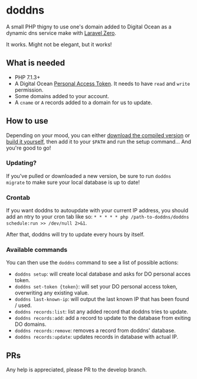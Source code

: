 # doddns

A small PHP thigny to use one's domain added to Digital Ocean as a dynamic dns service make with [Laravel Zero](https://github.com/laravel-zero/laravel-zero).

It works. Might not be elegant, but it works!

## What is needed

- PHP 7.1.3+
- A Digital Ocean [Personal Access Token](https://www.digitalocean.com/docs/api/create-personal-access-token/). It needs to have `read` and `write` permission.
- Some domains added to your account.
- A `cname` or `A` records added to a domain for us to update.

## How to use

Depending on your mood, you can either [download the compiled version](https://github.com/jpmurray/doddns/raw/master/builds/doddns) or [build it yourself](https://laravel-zero.com/#/usage?id=building-a-standalone-application), then add it to your `$PATH` and run the setup command... And you're good to go!

### Updating?
If you've pulled or downloaded a new version, be sure to run `doddns migrate` to make sure your local database is up to date!

### Crontab
If you want doddns to autoupdate with your current IP address, you should add an ntry to your cron tab like so: `* * * * * php /path-to-doddns/doddns schedule:run >> /dev/null 2>&1`.

After that, doddns will try to update every hours by itself.

### Available commands

You can then use the `doddns` command to see a list of possible actions:

- `doddns setup`: will create local database and asks for DO personal acces token.
- `doddns set-token {token}`: will set your DO personal access token, overwriting any existing value.
- `doddns last-known-ip`: will output the last known IP that has been found / used.
- `doddns records:list`: list any added record that doddns tries to update.
- `doddns records:add`: add a record to update to the database from exiting DO domains.
- `doddns records:remove`: removes a record from doddns' database.
- `doddns records:update`: updates records in database with actual IP.

## PRs
Any help is appreciated, please PR to the develop branch.